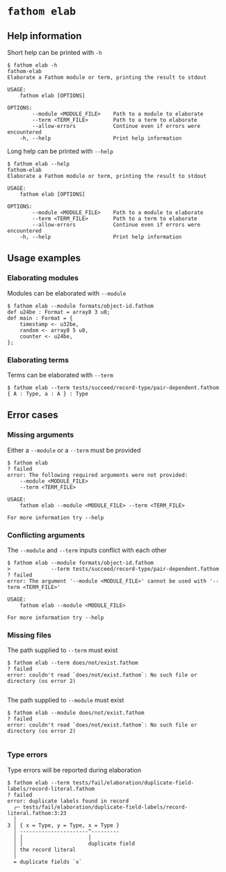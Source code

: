 # `fathom elab`

## Help information

Short help can be printed with `-h`

```console
$ fathom elab -h
fathom-elab 
Elaborate a Fathom module or term, printing the result to stdout

USAGE:
    fathom elab [OPTIONS]

OPTIONS:
        --module <MODULE_FILE>    Path to a module to elaborate
        --term <TERM_FILE>        Path to a term to elaborate
        --allow-errors            Continue even if errors were encountered
    -h, --help                    Print help information

```

Long help can be printed with `--help`

```console
$ fathom elab --help
fathom-elab 
Elaborate a Fathom module or term, printing the result to stdout

USAGE:
    fathom elab [OPTIONS]

OPTIONS:
        --module <MODULE_FILE>    Path to a module to elaborate
        --term <TERM_FILE>        Path to a term to elaborate
        --allow-errors            Continue even if errors were encountered
    -h, --help                    Print help information

```

## Usage examples

### Elaborating modules

Modules can be elaborated with `--module`

```console
$ fathom elab --module formats/object-id.fathom
def u24be : Format = array8 3 u8;
def main : Format = {
    timestamp <- u32be,
    random <- array8 5 u8,
    counter <- u24be,
};

```

### Elaborating terms

Terms can be elaborated with `--term`

```console
$ fathom elab --term tests/succeed/record-type/pair-dependent.fathom
{ A : Type, a : A } : Type

```

## Error cases

### Missing arguments

Either a `--module` or a `--term` must be provided

```console
$ fathom elab
? failed
error: The following required arguments were not provided:
    --module <MODULE_FILE>
    --term <TERM_FILE>

USAGE:
    fathom elab --module <MODULE_FILE> --term <TERM_FILE>

For more information try --help

```

### Conflicting arguments

The `--module` and `--term` inputs conflict with each other

```console
$ fathom elab --module formats/object-id.fathom
>             --term tests/succeed/record-type/pair-dependent.fathom
? failed
error: The argument '--module <MODULE_FILE>' cannot be used with '--term <TERM_FILE>'

USAGE:
    fathom elab --module <MODULE_FILE>

For more information try --help

```

### Missing files

The path supplied to `--term` must exist

```console
$ fathom elab --term does/not/exist.fathom
? failed
error: couldn't read `does/not/exist.fathom`: No such file or directory (os error 2)


```

The path supplied to `--module` must exist

```console
$ fathom elab --module does/not/exist.fathom
? failed
error: couldn't read `does/not/exist.fathom`: No such file or directory (os error 2)


```

### Type errors

Type errors will be reported during elaboration

```console
$ fathom elab --term tests/fail/elaboration/duplicate-field-labels/record-literal.fathom
? failed
error: duplicate labels found in record
  ┌─ tests/fail/elaboration/duplicate-field-labels/record-literal.fathom:3:23
  │
3 │ { x = Type, y = Type, x = Type }
  │ ----------------------^---------
  │ │                     │
  │ │                     duplicate field
  │ the record literal
  │
  = duplicate fields `x`


```

